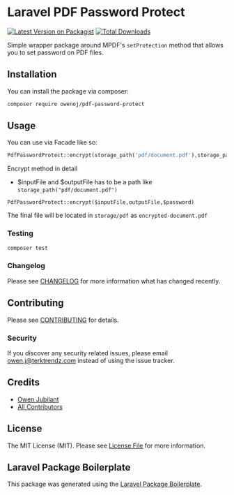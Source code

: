 # Laravel PDF Password Protect

[![Latest Version on Packagist](https://img.shields.io/packagist/v/owenoj/pdf-password-protect.svg?style=flat-square)](https://packagist.org/packages/owenoj/pdf-password-protect)
[![Total Downloads](https://img.shields.io/packagist/dt/owenoj/pdf-password-protect.svg?style=flat-square)](https://packagist.org/packages/owenoj/pdf-password-protect)

Simple wrapper package around MPDF's `setProtection` method that allows you to set password on PDF files.

## Installation

You can install the package via composer:

```bash
composer require owenoj/pdf-password-protect
```

## Usage

You can use via Facade like so:

```php
PdfPasswordProtect::encrypt(storage_path('pdf/document.pdf'),storage_path('pdf/'.'encrypted-documented.pdf'),'janedoe');
```
Encrypt method in detail
* $inputFile and $outputFile has to be a path like `storage_path("pdf/document.pdf")`
```
PdfPasswordProtect::encrypt($inputFile,outputFile,$password)
```

The final file will be located in `storage/pdf` as `encrypted-document.pdf`

### Testing

```bash
composer test
```

### Changelog

Please see [CHANGELOG](CHANGELOG.md) for more information what has changed recently.

## Contributing

Please see [CONTRIBUTING](CONTRIBUTING.md) for details.

### Security

If you discover any security related issues, please email owen.j@terktrendz.com instead of using the issue tracker.

## Credits

- [Owen Jubilant](https://github.com/owenoj)
- [All Contributors](../../contributors)

## License

The MIT License (MIT). Please see [License File](LICENSE.md) for more information.

## Laravel Package Boilerplate

This package was generated using the [Laravel Package Boilerplate](https://laravelpackageboilerplate.com).
